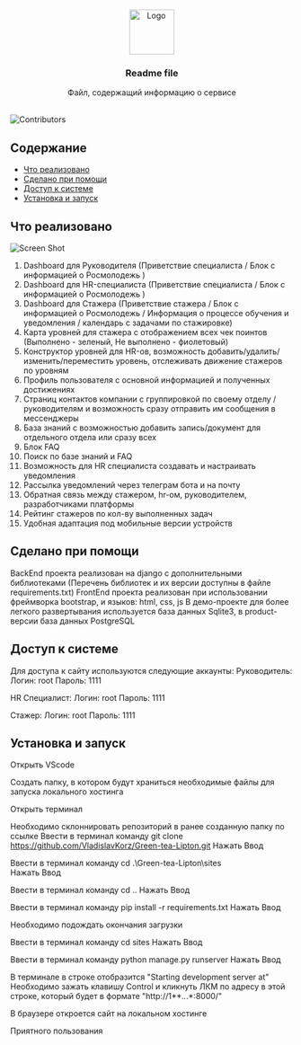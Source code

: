 <br/>
<p align="center">

<p align="center">
  <a href="https://github.com/VladislavKorz/Green-tea-Lipton">
    <img src="https://sun9-79.userapi.com/impg/O5ZAUMnI7j5wmsipnFJ3BCLI5uvzHfLSjHoCww/B58ZB2n_cEc.jpg?size=2048x2048&quality=96&sign=6320979adf8f8a5a882ff1bf84101e8f&type=album" alt="Logo" width="80" height="80">
  </a>

  <h3 align="center">Readme file
</h3>

  <p align="center">
    Файл, содержащий информацию о сервисе
    <br/>
    <br/>
  </p>
</p>

![Contributors](https://img.shields.io/github/contributors/VladislavKorz/Green-tea-Lipton?color=dark-green) 

## Содержание

* [Что реализовано](#about-the-project)
* [Сделано при помощи](#built-with)
* [Доступ к системе](#getting-started)
* [Установка и запуск](#prerequisites)

## Что реализовано

![Screen Shot](https://rm.qycode.ru)

1. Dashboard для Руководителя (Приветствие специалиста / Блок с информацией о Росмолодежь )
2. Dashboard для HR-специалиста (Приветствие специалиста / Блок с информацией о Росмолодежь )
3. Dashboard для Стажера (Приветствие стажера / Блок с информацией о Росмолодежь / Информация о процессе обучения и уведомления / календарь с задачами по стажировке)
4. Карта уровней для стажера с отображением всех чек поинтов (Выполнено - зеленый, Не выполнено - фиолетовый)
5. Конструктор уровней для HR-ов, возможность добавить/удалить/изменить/переместить уровень, отслеживать движение стажеров по уровням
6. Профиль пользователя с основной информацией и полученных достижениях
7. Страниц контактов компании с группировкой по своему отделу / руководителям и возможность сразу отправить им сообщения в мессенджеры
8. База знаний с возможностью добавить запись/документ для отдельного отдела или сразу всех
9. Блок FAQ
10. Поиск по базе знаний и FAQ
11. Возможность для HR специалиста создавать и настраивать уведомления
12. Рассылка уведомлений через телеграм бота и на почту
13. Обратная связь между стажером, hr-ом, руководителем, разработчиками платформы
14. Рейтинг стажеров по кол-ву выполненных задач
15. Удобная адаптация под мобильные версии устройств

## Сделано при помощи

BackEnd проекта реализован на django с дополнительными библиотеками (Перечень библиотек и их версии доступны в файле requirements.txt)
FrontEnd проекта реализован при использовании фреймворка bootstrap, и языков: html, css, js
В демо-проекте для более легкого развертывания используется база данных Sqlite3, в product-версии база данных PostgreSQL

## Доступ к системе


Для доступа к сайту используются следующие аккаунты: Руководитель: Логин: root Пароль: 1111

HR Специалист: Логин: root Пароль: 1111

Стажер: Логин: root Пароль: 1111

## Установка и запуск

Открыть VScode

Создать папку, в котором будут храниться необходимые файлы для запуска локального хостинга

Открыть терминал

Необходимо склоннировать репозиторий в ранее созданную папку по ссылке
Ввести в терминал команду
git clone https://github.com/VladislavKorz/Green-tea-Lipton.git
Нажать Ввод

Ввести в терминал команду
cd .\Green-tea-Lipton\sites\
Нажать Ввод

Ввести в терминал команду
cd ..
Нажать Ввод

Ввести в терминал команду
pip install -r requirements.txt
Нажать Ввод

Необходимо подождать окончания загрузки

Ввести в терминал команду 
cd sites
Нажать Ввод

Ввести в терминал команду 
python manage.py runserver
Нажать Ввод

В терминале в строке отобразится "Starting development server at"
Необходимо зажать клавишу Control и кликнуть ЛКМ по адресу в этой строке, который будет в формате "http://1**.*.*.*:8000/"

В браузере откроется сайт на локальном хостинге

Приятного пользования



